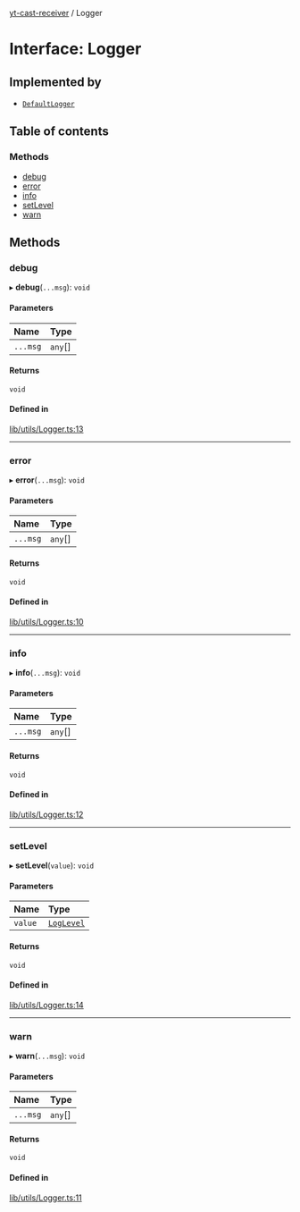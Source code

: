 [yt-cast-receiver](../README.md) / Logger

# Interface: Logger

## Implemented by

- [`DefaultLogger`](../classes/DefaultLogger.md)

## Table of contents

### Methods

- [debug](Logger.md#debug)
- [error](Logger.md#error)
- [info](Logger.md#info)
- [setLevel](Logger.md#setlevel)
- [warn](Logger.md#warn)

## Methods

### debug

▸ **debug**(`...msg`): `void`

#### Parameters

| Name | Type |
| :------ | :------ |
| `...msg` | `any`[] |

#### Returns

`void`

#### Defined in

[lib/utils/Logger.ts:13](https://github.com/patrickkfkan/yt-cast-receiver/blob/a7c9efd/src/lib/utils/Logger.ts#L13)

___

### error

▸ **error**(`...msg`): `void`

#### Parameters

| Name | Type |
| :------ | :------ |
| `...msg` | `any`[] |

#### Returns

`void`

#### Defined in

[lib/utils/Logger.ts:10](https://github.com/patrickkfkan/yt-cast-receiver/blob/a7c9efd/src/lib/utils/Logger.ts#L10)

___

### info

▸ **info**(`...msg`): `void`

#### Parameters

| Name | Type |
| :------ | :------ |
| `...msg` | `any`[] |

#### Returns

`void`

#### Defined in

[lib/utils/Logger.ts:12](https://github.com/patrickkfkan/yt-cast-receiver/blob/a7c9efd/src/lib/utils/Logger.ts#L12)

___

### setLevel

▸ **setLevel**(`value`): `void`

#### Parameters

| Name | Type |
| :------ | :------ |
| `value` | [`LogLevel`](../README.md#loglevel) |

#### Returns

`void`

#### Defined in

[lib/utils/Logger.ts:14](https://github.com/patrickkfkan/yt-cast-receiver/blob/a7c9efd/src/lib/utils/Logger.ts#L14)

___

### warn

▸ **warn**(`...msg`): `void`

#### Parameters

| Name | Type |
| :------ | :------ |
| `...msg` | `any`[] |

#### Returns

`void`

#### Defined in

[lib/utils/Logger.ts:11](https://github.com/patrickkfkan/yt-cast-receiver/blob/a7c9efd/src/lib/utils/Logger.ts#L11)
